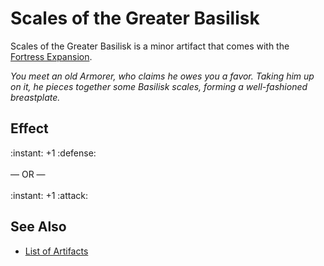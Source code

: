 # Scales of the Greater Basilisk

Scales of the Greater Basilisk is a minor artifact that comes with the [Fortress Expansion](../content.md).

*You meet an old Armorer, who claims he owes you a favor. Taking him up on it, he pieces together some Basilisk scales, forming a well-fashioned breastplate.*


## Effect

:instant: +1 :defense:<br><br>— OR —<br><br>:instant: +1 :attack:


## See Also

- [List of Artifacts](../artifacts.md)

